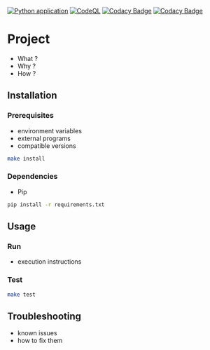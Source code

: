 [![Python application](https://github.com/fleuryc/Template-Python/actions/workflows/python-app.yml/badge.svg)](https://github.com/fleuryc/Template-Python/actions/workflows/python-app.yml)
[![CodeQL](https://github.com/fleuryc/Template-Python/actions/workflows/codeql-analysis.yml/badge.svg)](https://github.com/fleuryc/Template-Python/actions/workflows/codeql-analysis.yml)
[![Codacy Badge](https://app.codacy.com/project/badge/Grade/b03fbc514ea44fce83fe471896566cfd)](https://www.codacy.com/gh/fleuryc/Template-Python/dashboard)
[![Codacy Badge](https://app.codacy.com/project/badge/Coverage/b03fbc514ea44fce83fe471896566cfd)](https://www.codacy.com/gh/fleuryc/Template-Python/dashboard)

# Project

-   What ?
-   Why ?
-   How ?

## Installation

### Prerequisites

-   environment variables
-   external programs
-   compatible versions

```bash
make install
```

### Dependencies

-   Pip

```bash
pip install -r requirements.txt
```

## Usage

### Run

-   execution instructions

### Test

```bash
make test
```

## Troubleshooting

-   known issues
-   how to fix them
